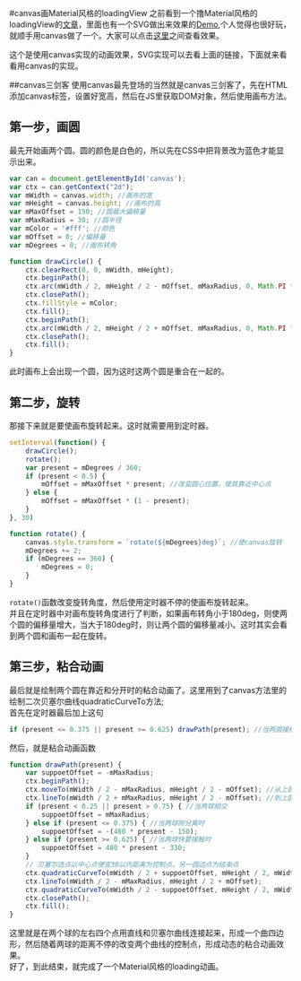 #canvas画Material风格的loadingView
之前看到一个撸Material风格的loadingView的[文章](http://androidwing.net/index.php/73)，里面也有一个SVG做出来效果的[Demo](https://material.uplabs.com/posts/material-loader-interface),个人觉得也很好玩，就顺手用canvas做了一个。大家可以点击[这里](http://foreverz.cn/loadingView/canvas/)之间查看效果。

这个是使用canvas实现的动画效果，SVG实现可以去看上面的链接，下面就来看看用canvas的实现。

##canvas三剑客
使用canvas最先登场的当然就是canvas三剑客了，先在HTML添加canvas标签，设置好宽高，然后在JS里获取DOM对象，然后使用画布方法。

## 第一步，画圆
最先开始画两个圆。圆的颜色是白色的，所以先在CSS中把背景改为蓝色才能显示出来。
```javascript
var can = document.getElementById('canvas');
var ctx = can.getContext("2d");
var mWidth = canvas.width; //画布的宽
var mHeight = canvas.height; //画布的高
var mMaxOffset = 150; //圆最大偏移量
var mMaxRadius = 30; //圆半径
var mColor = '#fff'; //颜色
var mOffset = 0; //偏移量
var mDegrees = 0; //画布转角

function drawCircle() {
    ctx.clearRect(0, 0, mWidth, mHeight);
    ctx.beginPath();
    ctx.arc(mWidth / 2, mHeight / 2 - mOffset, mMaxRadius, 0, Math.PI * 2); //在中心点上方mOffset处画圆
    ctx.closePath();
    ctx.fillStyle = mColor;
    ctx.fill();
    ctx.beginPath();
    ctx.arc(mWidth / 2, mHeight / 2 + mOffset, mMaxRadius, 0, Math.PI * 2); //在中心点下方mOffset处画圆
    ctx.closePath();
    ctx.fill();
}
```
此时画布上会出现一个圆，因为这时这两个圆是重合在一起的。

## 第二步，旋转
那接下来就是要使画布旋转起来。这时就需要用到定时器。
```javascript
setInterval(function() {
    drawCircle();
    rotate();
    var present = mDegrees / 360;
    if (present < 0.5) {
        mOffset = mMaxOffset * present; //改变圆心位置，使其靠近中心点
    } else {
        mOffset = mMaxOffset * (1 - present);
    }
}, 30)

function rotate() {
    canvas.style.transform = `rotate(${mDegrees}deg)`; //使canvas旋转
    mDegrees += 2;
    if (mDegrees == 360) {
        mDegrees = 0;
    }
}
```
`rotate()`函数改变旋转角度，然后使用定时器不停的使画布旋转起来。<br>
并且在定时器中对画布旋转角度进行了判断，如果画布转角小于180deg，则使两个圆的偏移量增大，当大于180deg时，则让两个圆的偏移量减小。这时其实会看到两个圆和画布一起在旋转。

## 第三步，粘合动画
最后就是绘制两个圆在靠近和分开时的粘合动画了。这里用到了canvas方法里的绘制二次贝塞尔曲线quadraticCurveTo方法;<br>
首先在定时器最后加上这句
```javascript
if (present <= 0.375 || present >= 0.625) drawPath(present); //当两圆接触时绘制粘合动画
```
然后，就是粘合动画函数
```javascript
function drawPath(present) {
    var suppoetOffset = -mMaxRadius;
    ctx.beginPath();
    ctx.moveTo(mWidth / 2 - mMaxRadius, mHeight / 2 - mOffset); //从上圆最左点开始画线
    ctx.lineTo(mWidth / 2 + mMaxRadius, mHeight / 2 - mOffset); //到上圆最右点
    if (present < 0.25 || present > 0.75) { //当两球相交
        suppoetOffset = mMaxRadius;
    } else if (present <= 0.375) { //当两球刚分离时
        suppoetOffset = -(480 * present - 150);
    } else if (present >= 0.625) { //当两球快要接触时
        suppoetOffset = 480 * present - 330;
    }
    // 贝塞尔选点以中心点便宜30以内距离为控制点，另一圆边点为结束点
    ctx.quadraticCurveTo(mWidth / 2 + suppoetOffset, mHeight / 2, mWidth / 2 + mMaxRadius, mHeight / 2 + mOffset);
    ctx.lineTo(mWidth / 2 - mMaxRadius, mHeight / 2 + mOffset);
    ctx.quadraticCurveTo(mWidth / 2 - suppoetOffset, mHeight / 2, mWidth / 2 - mMaxRadius, mHeight / 2 - mOffset);
    ctx.closePath();
    ctx.fill();
}
```

这里就是在两个球的左右四个点用直线和贝塞尔曲线连接起来，形成一个曲四边形，然后随着两球的距离不停的改变两个曲线的控制点，形成动态的粘合动画效果。<br>
好了，到此结束，就完成了一个Material风格的loading动画。
